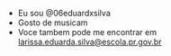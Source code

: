 -  Eu sou @06eduardxsilva
-  Gosto de musicam
-  Voce tambem pode me encontrar em larissa.eduarda.silva@escola.pr.gov.br
